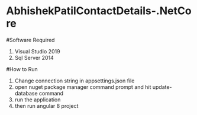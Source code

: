 # AbhishekPatilContactDetails-.NetCore

#Software Required
1) Visual Studio 2019
2) Sql Server 2014

#How to Run
1) Change connection string in appsettings.json file
2) open nuget package manager command prompt and hit update-database command
3) run the application
4) then run angular 8 project
